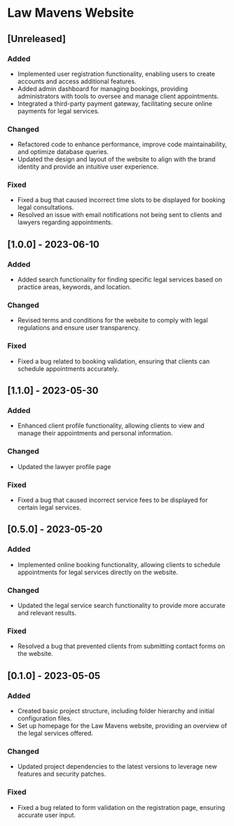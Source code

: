 # Law Mavens Website

## [Unreleased]

### Added

- Implemented user registration functionality, enabling users to create accounts and access additional features.
- Added admin dashboard for managing bookings, providing administrators with tools to oversee and manage client appointments.
- Integrated a third-party payment gateway, facilitating secure online payments for legal services.

### Changed

- Refactored code to enhance performance, improve code maintainability, and optimize database queries.
- Updated the design and layout of the website to align with the brand identity and provide an intuitive user experience.

### Fixed

- Fixed a bug that caused incorrect time slots to be displayed for booking legal consultations.
- Resolved an issue with email notifications not being sent to clients and lawyers regarding appointments.

## [1.0.0] - 2023-06-10

### Added

- Added search functionality for finding specific legal services based on practice areas, keywords, and location.

### Changed

- Revised terms and conditions for the website to comply with legal regulations and ensure user transparency.

### Fixed

- Fixed a bug related to booking validation, ensuring that clients can schedule appointments accurately.

## [1.1.0] - 2023-05-30

### Added

- Enhanced client profile functionality, allowing clients to view and manage their appointments and personal information.

### Changed

- Updated the lawyer profile page 

### Fixed

- Fixed a bug that caused incorrect service fees to be displayed for certain legal services.

## [0.5.0] - 2023-05-20

### Added

- Implemented online booking functionality, allowing clients to schedule appointments for legal services directly on the website.

### Changed

- Updated the legal service search functionality to provide more accurate and relevant results.

### Fixed

- Resolved a bug that prevented clients from submitting contact forms on the website.

## [0.1.0] - 2023-05-05

### Added

- Created basic project structure, including folder hierarchy and initial configuration files.
- Set up homepage for the Law Mavens website, providing an overview of the legal services offered.

### Changed

- Updated project dependencies to the latest versions to leverage new features and security patches.

### Fixed

- Fixed a bug related to form validation on the registration page, ensuring accurate user input.
